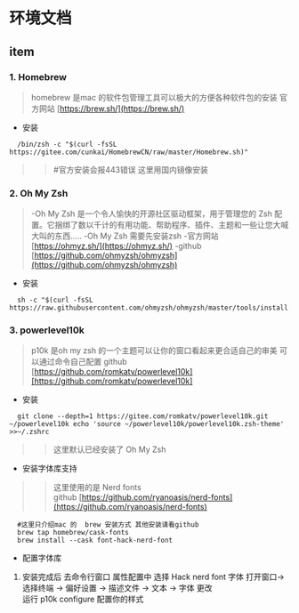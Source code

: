 # 环境文档

## item

### 1. Homebrew  
  > homebrew 是mac 的软件包管理工具可以极大的方便各种软件包的安装 
  > 官方网站 [https://brew.sh/](https://brew.sh/)
  * 安装
  ```
    /bin/zsh -c "$(curl -fsSL https://gitee.com/cunkai/HomebrewCN/raw/master/Homebrew.sh)"
  ```
  >> #官方安装会报443错误 这里用国内镜像安装
### 2. Oh My Zsh
  > -Oh My Zsh 是一个令人愉快的开源社区驱动框架，用于管理您的 Zsh 配置。它捆绑了数以千计的有用功能、帮助程序、插件、主题和一些让您大喊大叫的东西.....
  > -Oh My Zsh 需要先安装zsh
  > -官方网站 [https://ohmyz.sh/](https://ohmyz.sh/)
  > -github  [https://github.com/ohmyzsh/ohmyzsh](https://github.com/ohmyzsh/ohmyzsh)
  * 安装
  ```
    sh -c "$(curl -fsSL https://raw.githubusercontent.com/ohmyzsh/ohmyzsh/master/tools/install.sh)"
  ```
### 3. powerlevel10k
  > p10k 是oh my zsh 的一个主题可以让你的窗口看起来更合适自己的审美 可以通过命令自己配置
  > github [https://github.com/romkatv/powerlevel10k][https://github.com/romkatv/powerlevel10k]
  * 安装
  ```
    git clone --depth=1 https://gitee.com/romkatv/powerlevel10k.git ~/powerlevel10k echo 'source ~/powerlevel10k/powerlevel10k.zsh-theme' >>~/.zshrc
  ```
  >> 这里默认已经安装了 Oh My Zsh  
  * 安装字体库支持
  >> 这里使用的是 Nerd fonts   
  >> github [https://github.com/ryanoasis/nerd-fonts](https://github.com/ryanoasis/nerd-fonts)
  ```
    #这里只介绍mac 的  brew 安装方式 其他安装请看github
    brew tap homebrew/cask-fonts
    brew install --cask font-hack-nerd-font
  ```
  * 配置字体库
   1. 安装完成后 去命令行窗口 属性配置中 选择 Hack nerd font 字体
      打开窗口-> 选择终端 -> 偏好设置 -> 描述文件 -> 文本 -> 字体  更改      
      运行 p10k  configure 配置你的样式
